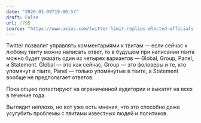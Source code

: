```yaml
---
date: "2020-01-09T19:00:57"
draft: False
url: /795
source: "https://www.axios.com/twitter-limit-replies-elected-officials-policy-bf9bf449-c2a1-41a8-93d0-b0c5d103d00c.html"
---
```


Twitter позволит управлять комментариями к твитам — если сейчас к любому твиту можно написать ответ, то в будущем при написании твита можно будет указать один из четырех вариантов — Global, Group, Panel, и Statement. Global — это как сейчас, Group — это фоловеры и те, кто упомянут в твите, Panel — только упомянутые в твите, а Statement вообще не предполагает ответов.

Пока опцию потестируют на ограниченной аудитории и выкатят на всех в течение года.

Выглядит неплохо, но вот уже есть мнения, что это способно даже усугубить проблемы с твитами известных людей и политиков.

